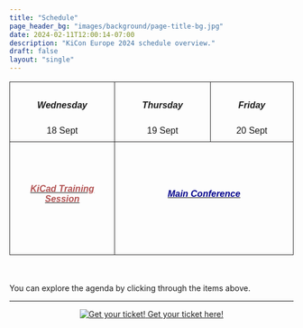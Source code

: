 ```yaml
---
title: "Schedule"
page_header_bg: "images/background/page-title-bg.jpg"
date: 2024-02-11T12:00:14-07:00
description: "KiCon Europe 2024 schedule overview."
draft: false
layout: "single"
---
```


<style type="text/css">
  .container{ max-width: 72% !important;}
    .tg  {border-collapse:collapse;border-spacing:0; width:100%;font-family: "Montserrat", sans-serif;font-variant-ligatures: none;}
    .tg td{border-color: rgb(44, 43, 43);border-style:solid;border-width:1px;
      overflow:hidden;padding:10px 5px;word-break:normal; width: 12%;}
    .tg th{border-color:rgb(44, 43, 43);border-style:solid;border-width:1px;
     overflow:hidden;padding:10px 5px;word-break:normal;}
    .tg .tg-head{text-align:center;vertical-align:middle; background-color: transparent;}
    .tg .tg-body{text-align:center;vertical-align:middle; height: 100px;}
    h6{color:goldenrod}
    </style>
<section>
<div>
    <table class="tg">
    <thead>
      <tr>
        <td class="tg-head"><h5>Wednesday</h5> 18 Sept</td>
        <td class="tg-head"><h5>Thursday </h5>19 Sept</td>
        <td class="tg-head"><h5>Friday </h5>20 Sept</td>
      </tr>
    </thead>
    <tbody>
      <tr style="height:200px;">
        <td class="tg-body" colspan="1"><a href="./training"><h6 style="color: rgb(177, 81, 81);"><b>KiCad Training Session</b></h6></a></td>
        <td class="tg-body" colspan="2"><a href="./talks"><h6 style="color: darkblue;"><b>Main Conference</b></h6></td>
      </tr>
    </tbody>
    </table>
    <br><br>
    <div>You can explore the agenda by clicking through the items above.</div>
</div>
</section>

<hr>
<center>
    <a href="https://pretix.eu/kicad/kiconasia2024/"
        class="btn btn-primary btn-lg"
        target="blank" rel="noopener noreferrer"
        style="padding:32px;margin-top:30px;margin-bottom:30px">
        <img src="../../images/icon/ticket.png" alt="Get your ticket!">
    <span>Get your ticket here!</span></a>
</center>

